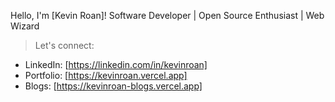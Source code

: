  Hello, I'm [Kevin Roan]!
 Software Developer | Open Source Enthusiast | Web Wizard

 > Let's connect:
- LinkedIn: [https://linkedin.com/in/kevinroan]
- Portfolio: [https://kevinroan.vercel.app]
- Blogs: [https://kevinroan-blogs.vercel.app]
